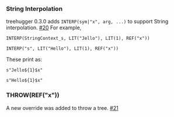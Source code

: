   [20]: https://github.com/eed3si9n/treehugger/issues/20
  [21]: https://github.com/eed3si9n/treehugger/issues/21

### String Interpolation

treehugger 0.3.0 adds `INTERP(sym|"x", arg, ...)` to support String interpolation. [#20][20] For example,

    INTERP(StringContext_s, LIT("Jello"), LIT(1), REF("x"))

    INTERP("s", LIT("Hello"), LIT(1), REF("x"))

These print as:

    s"Jello${1}$x"

    s"Hello${1}$x"

### THROW(REF("x"))

A new override was added to throw a tree. [#21][21]
